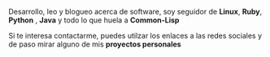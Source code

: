 Desarrollo, leo y blogueo acerca de software, soy seguidor de **Linux**,
**Ruby**, **Python** , **Java** y todo lo que huela a **Common-Lisp**

Si te interesa contactarme, puedes utilzar los enlaces a las redes sociales y de
paso mirar alguno de mis **proyectos personales**
